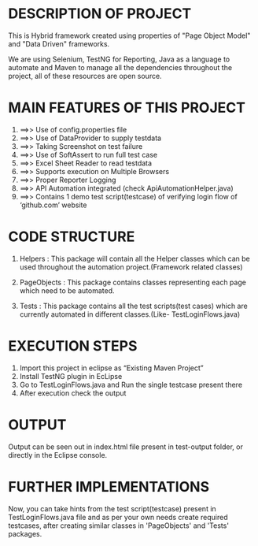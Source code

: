 # DESCRIPTION OF PROJECT
This is Hybrid framework created using properties of "Page Object Model" and "Data Driven" frameworks.

We are using Selenium, TestNG for Reporting, Java as a language to automate and Maven to manage all the dependencies throughout the project, all of these resources are open source.

# MAIN FEATURES OF THIS PROJECT
1. ==>> Use of config.properties file
2. ==>> Use of DataProvider to supply testdata
3. ==>> Taking Screenshot on test failure
4. ==>> Use of SoftAssert to run full test case
5. ==>> Excel Sheet Reader to read testdata
6. ==>> Supports execution on Multiple Browsers
7. ==>> Proper Reporter Logging
8. ==>> API Automation integrated (check ApiAutomationHelper.java)
9. ==>> Contains 1 demo test script(testcase) of verifying login flow of ‘github.com’ website

# CODE STRUCTURE
1. Helpers : This package will contain all the Helper classes which can be used throughout the automation project.(Framework related classes)

2. PageObjects : This package contains classes representing each page which need to be automated.

3. Tests : This package contains all the test scripts(test cases) which are currently automated in different classes.(Like- TestLoginFlows.java)

# EXECUTION STEPS
1. Import this project in eclipse as “Existing Maven Project”
2. Install TestNG plugin in EcLipse
3. Go to TestLoginFlows.java and Run the single testcase present there
4. After execution check the output

# OUTPUT
Output can be seen out in index.html file present in test-output folder, or directly in the Eclipse console.

# FURTHER IMPLEMENTATIONS
Now, you can take hints from the test script(testcase) present in TestLoginFlows.java file and as per your own needs create required testcases, after creating similar classes in 'PageObjects' and 'Tests' packages.
